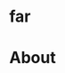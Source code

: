 # far
<!DOCTYPE html>
<html lang="en">
<head>
    <meta charset="UTF-8">
    <meta name="viewport" content="width=device-width, initial-scale=1.0">
    <title>Document</title>
   
</head>
<body>
    <h1>About</h1>
  
</body>
</html>
